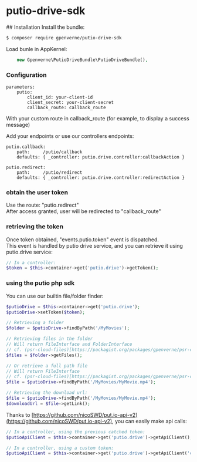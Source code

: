 # putio-drive-sdk

## Installation
Install the bundle:
```bash
$ composer require gpenverne/putio-drive-sdk
```

Load bunle in AppKernel:
```php
    new Gpenverne\PutioDriveBundle\PutioDriveBundle(),
```

### Configuration
```
parameters:
    putio:
        client_id: your-client-id
        client_secret: your-client-secret
        callback_route: callback_route
```
With your custom route in callback_route (for example, to display a success message)

Add your endpoints or use our controllers endpoints:
```
putio.callback:
    path:     /putio/callback
    defaults: { _controller: putio.drive.controller:callbackAction }

putio.redirect:
    path:     /putio/redirect
    defaults: { _controller: putio.drive.controller:redirectAction }
```



### obtain the user token
Use the route: "putio.redirect"  
After access granted, user will be redirected to "callback_route"

### retrieving the token
Once token obtained, "events.putio.token" event is dispatched.  
This event is handled by putio drive service, and you can retrieve it using putio.drive service:
```php
// In a controller:
$token = $this->container->get('putio.drive')->getToken();
```

### using the putio php sdk
You can use our builtin file/folder finder:
```php
$putioDrive = $this->container->get('putio.drive');
$putioDrive->setToken($token);

// Retrieving a folder
$folder = $putioDrive->findByPath('/MyMovies');

// Retrieving files in the folder
// Will return FileInterface and FolderInterface
// cf. (psr-cloud-files)[https://packagist.org/packages/gpenverne/psr-cloud-files]
$files = $folder->getFiles();

// Or retrieve a full path file
// Will return FileInterface
// cf. (psr-cloud-files)[https://packagist.org/packages/gpenverne/psr-cloud-files]
$file = $putioDrive->findByPath('/MyMovies/MyMovie.mp4');

// Retrieving the download url:
$file = $putioDrive->findByPath('/MyMovies/MyMovie.mp4');
$downloadUrl = $file->getLink();
```

Thanks to [https://github.com/nicoSWD/put.io-api-v2](https://github.com/nicoSWD/put.io-api-v2), you can easily make api calls:
```php
// In a controller, using the previous catched token:
$putioApiClient = $this->container->get('putio.drive')->getApiClient();

// In a controller, using a custom token:
$putioApiClient = $this->container->get('putio.drive')->getApiClient('custom token');
```

